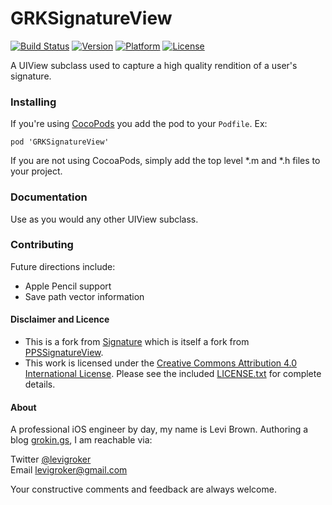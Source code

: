 GRKSignatureView
===========
[![Build Status](http://img.shields.io/travis/levigroker/GRKSignatureView.svg?style=flat)](https://travis-ci.org/levigroker/GRKSignatureView)
[![Version](https://img.shields.io/cocoapods/v/GRKSignatureView.svg?style=flat)](http://cocoadocs.org/docsets/GRKSignatureView)
[![Platform](https://img.shields.io/cocoapods/p/GRKSignatureView.svg?style=flat)](http://cocoadocs.org/docsets/GRKSignatureView)
[![License](https://img.shields.io/cocoapods/l/GRKSignatureView.svg?style=flat)](http://cocoadocs.org/docsets/GRKSignatureView)

A UIView subclass used to capture a high quality rendition of a user's signature.

### Installing

If you're using [CocoPods](http://cocopods.org) you add the pod to your `Podfile`. Ex:

	pod 'GRKSignatureView'

If you are not using CocoaPods, simply add the top level *.m and *.h files to your project.

### Documentation

Use as you would any other UIView subclass.

### Contributing

Future directions include:

* Apple Pencil support
* Save path vector information

#### Disclaimer and Licence

* This is a fork from [Signature](https://github.com/hyperoslo/Signature) which is itself a fork from  [PPSSignatureView](https://github.com/jharwig/PPSSignatureView).
* This work is licensed under the [Creative Commons Attribution 4.0 International License](https://creativecommons.org/licenses/by/4.0/).
  Please see the included [LICENSE.txt](https://github.com/levigroker/GRKSignatureView/blob/master/LICENSE.txt) for complete details.

#### About
A professional iOS engineer by day, my name is Levi Brown. Authoring a blog
[grokin.gs](http://grokin.gs), I am reachable via:

Twitter [@levigroker](https://twitter.com/levigroker)  
Email [levigroker@gmail.com](mailto:levigroker@gmail.com)  

Your constructive comments and feedback are always welcome.
